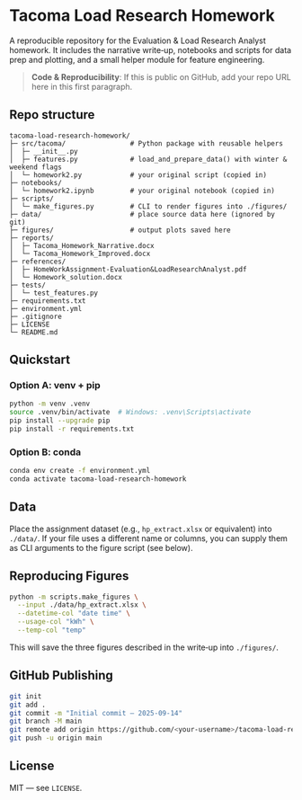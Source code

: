 # Tacoma Load Research Homework

A reproducible repository for the Evaluation & Load Research Analyst homework. It includes the narrative write‑up,
notebooks and scripts for data prep and plotting, and a small helper module for feature engineering.

> **Code & Reproducibility**: If this is public on GitHub, add your repo URL here in this first paragraph.

## Repo structure

```
tacoma-load-research-homework/
├─ src/tacoma/                # Python package with reusable helpers
│  ├─ __init__.py
│  ├─ features.py             # load_and_prepare_data() with winter & weekend flags
│  └─ homework2.py            # your original script (copied in)
├─ notebooks/
│  └─ homework2.ipynb         # your original notebook (copied in)
├─ scripts/
│  └─ make_figures.py         # CLI to render figures into ./figures/
├─ data/                      # place source data here (ignored by git)
├─ figures/                   # output plots saved here
├─ reports/
│  ├─ Tacoma_Homework_Narrative.docx
│  └─ Tacoma_Homework_Improved.docx
├─ references/
│  ├─ HomeWorkAssignment-Evaluation&LoadResearchAnalyst.pdf
│  └─ Homework_solution.docx
├─ tests/
│  └─ test_features.py
├─ requirements.txt
├─ environment.yml
├─ .gitignore
├─ LICENSE
└─ README.md
```

## Quickstart

### Option A: venv + pip
```bash
python -m venv .venv
source .venv/bin/activate  # Windows: .venv\Scripts\activate
pip install --upgrade pip
pip install -r requirements.txt
```

### Option B: conda
```bash
conda env create -f environment.yml
conda activate tacoma-load-research-homework
```

## Data

Place the assignment dataset (e.g., `hp_extract.xlsx` or equivalent) into `./data/`. If your file uses a different name or columns,
you can supply them as CLI arguments to the figure script (see below).

## Reproducing Figures

```bash
python -m scripts.make_figures \
  --input ./data/hp_extract.xlsx \
  --datetime-col "date time" \
  --usage-col "kWh" \
  --temp-col "temp"
```
This will save the three figures described in the write‑up into `./figures/`.

## GitHub Publishing

```bash
git init
git add .
git commit -m "Initial commit — 2025-09-14"
git branch -M main
git remote add origin https://github.com/<your-username>/tacoma-load-research-homework.git
git push -u origin main
```

## License

MIT — see `LICENSE`.
